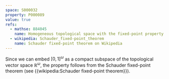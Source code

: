 ```yaml
---
space: S000032
property: P000089
value: true
refs:
  - mathse: 884045
    name: Homogeneous topological space with the fixed-point property
  - wikipedia: Schauder_fixed-point_theorem
    name: Schauder fixed-point theorem on Wikipedia
---
```


Since we can embed $[0,1]^\omega$ as a compact subspace of the topological vector space $\mathbb{R}^\omega$, the property follows from the Schauder fixed-point theorem (see {{wikipedia:Schauder fixed-point theorem}}).
